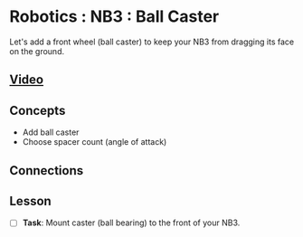 # Robotics : NB3 : Ball Caster
Let's add a front wheel (ball caster) to keep your NB3 from dragging its face on the ground.

## [Video](https://vimeo.com/1034797327)

## Concepts
- Add ball caster
- Choose spacer count (angle of attack)

## Connections

## Lesson

- [ ] **Task**: Mount caster (ball bearing) to the front of your NB3.